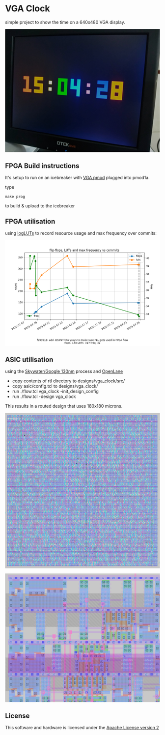 # VGA Clock

simple project to show the time on a 640x480 VGA display.

![vga clock](docs/vga_clock.jpg)

## FPGA Build instructions

It's setup to run on an icebreaker with [VGA pmod](https://github.com/mattvenn/6bit-pmod-vga) plugged into pmod1a.

type

    make prog

to build & upload to the icebreaker

## FPGA utilisation

using [logLUTs](https://github.com/mattvenn/logLUTs) to record resource usage and max frequency over commits:

![luts](docs/luts.png)

## ASIC utilisation

using the [Skywater/Google 130nm](https://github.com/google/skywater-pdk) process and [OpenLane](https://github.com/efabless/openlane)

* copy contents of rtl directory to designs/vga_clock/src/
* copy asic/config.tcl to designs/vga_clock/
* run ./flow.tcl vga_clock -init_design_config
* run ./flow.tcl -design vga_clock

This results in a routed design that uses 180x180 microns.

![full die](docs/asic-full.png)

![zoom top left](docs/asic-zoom.png)

## License

This software and hardware is licensed under the [Apache License version 2](LICENSE-2.0.txt)
